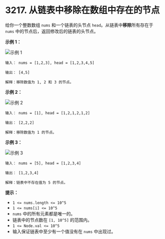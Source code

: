 # 3217. 从链表中移除在数组中存在的节点

给你一个整数数组 `nums` 和一个链表的头节点 `head`。从链表中**移除**所有存在于 `nums` 中的节点后，返回修改后的链表的头节点。

**示例 1：**

![示例 1](https://assets.leetcode.com/uploads/2024/06/11/linkedlistexample0.png)

```text
输入： nums = [1,2,3], head = [1,2,3,4,5]

输出： [4,5]

解释：移除数值为 1, 2 和 3 的节点。
```

**示例 2：**

![示例 2](https://assets.leetcode.com/uploads/2024/06/11/linkedlistexample1.png)

```text
输入： nums = [1], head = [1,2,1,2,1,2]

输出： [2,2,2]

解释：移除数值为 1 的节点。
```

**示例 3：**

![示例 3](https://assets.leetcode.com/uploads/2024/06/11/linkedlistexample2.png)

```text
输入： nums = [5], head = [1,2,3,4]

输出： [1,2,3,4]

解释：链表中不存在值为 5 的节点。
```

**提示：**

- `1 <= nums.length <= 10^5`
- `1 <= nums[i] <= 10^5`
- `nums` 中的所有元素都是唯一的。
- 链表中的节点数在 `[1, 10^5]` 的范围内。
- `1 <= Node.val <= 10^5`
- 输入保证链表中至少有一个值没有在 `nums` 中出现过。
